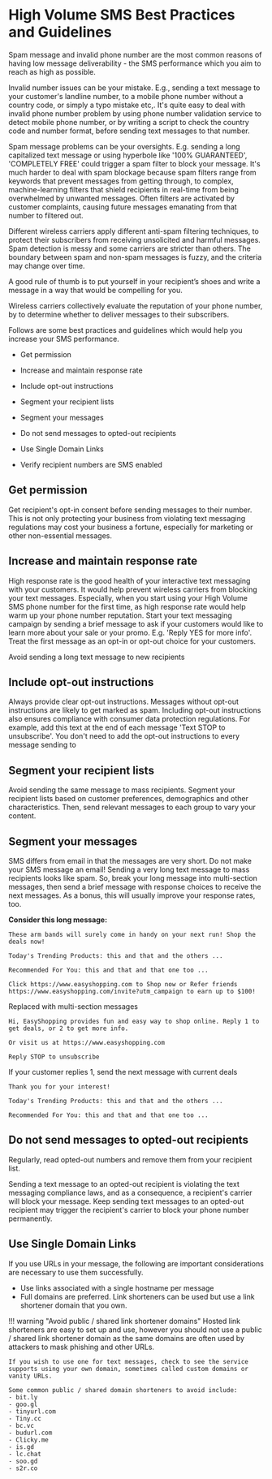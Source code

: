 # High Volume SMS Best Practices and Guidelines

Spam message and invalid phone number are the most common reasons of having low message deliverability - the SMS performance which you aim to reach as high as possible.

Invalid number issues can be your mistake. E.g., sending a text message to your customer's landline number, to a mobile phone number without a country code, or simply a typo mistake etc,. It's quite easy to deal with invalid phone number problem by using phone number validation service to detect mobile phone number, or by writing a script to check the country code and number format, before sending text messages to that number.

Spam message problems can be your oversights. E.g. sending a long capitalized text message or using hyperbole like '100% GUARANTEED', 'COMPLETELY FREE' could trigger a spam filter to block your message. It's much harder to deal with spam blockage because spam filters range from keywords that prevent messages from getting through, to complex, machine-learning filters that shield recipients in real-time from being overwhelmed by unwanted messages. Often filters are activated by customer complaints, causing future messages emanating from that number to filtered out.

Different wireless carriers apply different anti-spam filtering techniques, to protect their subscribers from receiving unsolicited and harmful messages. Spam detection is messy and some carriers are stricter than others. The boundary between spam and non-spam messages is fuzzy, and the criteria may change over time.

A good rule of thumb is to put yourself in your recipient’s shoes and write a message in a way that would be compelling for you.

Wireless carriers collectively evaluate the reputation of your phone number, by to determine whether to deliver messages to their subscribers.

Follows are some best practices and guidelines which would help you increase your SMS performance.

* Get permission
* Increase and maintain response rate
* Include opt-out instructions
* Segment your recipient lists
* Segment your messages
* Do not send messages to opted-out recipients
* Use Single Domain Links

* Verify recipient numbers are SMS enabled


## Get permission

Get recipient's opt-in consent before sending messages to their number. This is not only protecting your business from violating text messaging regulations may cost your business a fortune, especially for marketing or other non-essential messages.


## Increase and maintain response rate

High response rate is the good health of your interactive text messaging with your customers. It would help prevent wireless carriers from blocking your text messages. Especially, when you start using your High Volume SMS phone number for the first time, as high response rate would help warm up your phone number reputation. Start your text messaging campaign by sending a brief message to ask if your customers would like to learn more about your sale or your promo. E.g. 'Reply YES for more info'. Treat the first message as an opt-in or opt-out choice for your customers.

Avoid sending a long text message to new recipients

## Include opt-out instructions

Always provide clear opt-out instructions. Messages without opt-out instructions are likely to get marked as spam. Including opt-out instructions also ensures compliance with consumer data protection regulations. For example, add this text at the end of each message 'Text STOP to unsubscribe'. You don't need to add the opt-out instructions to every message sending to

## Segment your recipient lists

Avoid sending the same message to mass recipients. Segment your recipient lists based on customer preferences, demographics and other characteristics. Then, send relevant messages to each group to vary your content.

## Segment your messages

SMS differs from email in that the messages are very short. Do not make your SMS message an email! Sending a very long text message to mass recipients looks like spam. So, break your long message into multi-section messages, then send a brief message with response choices to receive the next messages. As a bonus, this will usually improve your response rates, too.

**Consider this long message:**

    These arm bands will surely come in handy on your next run! Shop the deals now!

    Today's Trending Products: this and that and the others ...

    Recommended For You: this and that and that one too ...

    Click https://www.easyshopping.com to Shop now or Refer friends https://www.easyshopping.com/invite?utm_campaign to earn up to $100!

Replaced with multi-section messages

    Hi, EasyShopping provides fun and easy way to shop online. Reply 1 to get deals, or 2 to get more info.

    Or visit us at https://www.easyshopping.com

    Reply STOP to unsubscribe

If your customer replies 1, send the next message with current deals

    Thank you for your interest!

    Today's Trending Products: this and that and the others ...

    Recommended For You: this and that and that one too ...


## Do not send messages to opted-out recipients

Regularly, read opted-out numbers and remove them from your recipient list.

Sending a text message to an opted-out recipient is violating the text messaging compliance laws, and as a consequence, a recipient's carrier will block your message. Keep sending text messages to an opted-out recipient may trigger the recipient's carrier to block your phone number permanently.


## Use Single Domain Links

If you use URLs in your message, the following are important considerations are necessary to use them successfully.

* Use links associated with a single hostname per message
* Full domains are preferred. Link shorteners can be used but use a link shortener domain that you own.

!!! warning "Avoid public / shared link shortener domains"
    Hosted link shorteners are easy to set up and use, however you should not use a public / shared link shortener domain as the same domains are often used by attackers to mask phishing and other URLs.

    If you wish to use one for text messages, check to see the service supports using your own domain, sometimes called custom domains or vanity URLs.

    Some common public / shared domain shorteners to avoid include:
    - bit.ly
    - goo.gl
    - tinyurl.com
    - Tiny.cc
    - bc.vc
    - budurl.com
    - Clicky.me
    - is.gd
    - lc.chat
    - soo.gd
    - s2r.co
